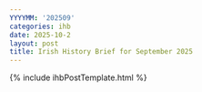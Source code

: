 ```yaml
---
YYYYMM: '202509'
categories: ihb
date: 2025-10-2
layout: post
title: Irish History Brief for September 2025
---
```

{% include ihbPostTemplate.html %}